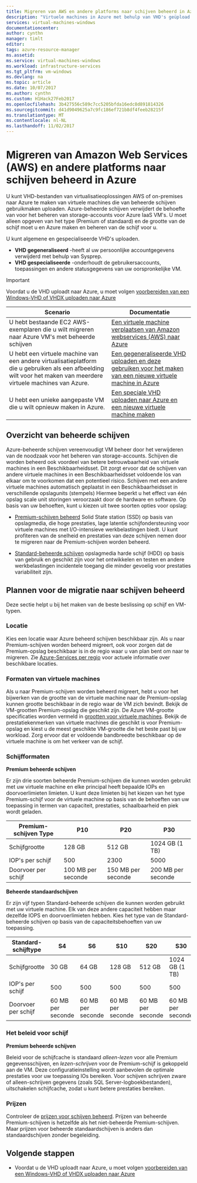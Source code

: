 ```yaml
---
title: Migreren van AWS en andere platforms naar schijven beheerd in Azure | Microsoft Docs
description: "Virtuele machines in Azure met behulp van VHD's geüpload uit andere clouds zoals AWS of andere virtualisatieplatforms maken en te profiteren van beheerde Azure-schijven."
services: virtual-machines-windows
documentationcenter: 
author: cynthn
manager: timlt
editor: 
tags: azure-resource-manager
ms.assetid: 
ms.service: virtual-machines-windows
ms.workload: infrastructure-services
ms.tgt_pltfrm: vm-windows
ms.devlang: na
ms.topic: article
ms.date: 10/07/2017
ms.author: cynthn
ms.custom: H1Hack27Feb2017
ms.openlocfilehash: 3b427556c589c7cc5205bfda16edc8d891814326
ms.sourcegitcommit: d41d9049625a7c9fc186ef721b8df4feeb28215f
ms.translationtype: MT
ms.contentlocale: nl-NL
ms.lasthandoff: 11/02/2017
---
```

# <a name="migrate-from-amazon-web-services-aws-and-other-platforms-to-managed-disks-in-azure"></a>Migreren van Amazon Web Services (AWS) en andere platforms naar schijven beheerd in Azure

U kunt VHD-bestanden van virtualisatieoplossingen AWS of on-premises naar Azure te maken van virtuele machines die van beheerde schijven gebruikmaken uploaden. Azure-beheerde schijven verwijdert de behoefte van voor het beheren van storage-accounts voor Azure IaaS VM's. U moet alleen opgeven van het type (Premium of standaard) en de grootte van de schijf moet u en Azure maken en beheren van de schijf voor u. 

U kunt algemene en gespecialiseerde VHD's uploaden. 
- **VHD gegeneraliseerd** -heeft al uw persoonlijke accountgegevens verwijderd met behulp van Sysprep. 
- **VHD gespecialiseerde** -onderhoudt de gebruikersaccounts, toepassingen en andere statusgegevens van uw oorspronkelijke VM. 

> [!IMPORTANT]
> Voordat u de VHD uploadt naar Azure, u moet volgen [voorbereiden van een Windows-VHD of VHDX uploaden naar Azure](prepare-for-upload-vhd-image.md?toc=%2fazure%2fvirtual-machines%2fwindows%2ftoc.json)
>
>


| Scenario                                                                                                                         | Documentatie                                                                                                                       |
|----------------------------------------------------------------------------------------------------------------------------------|-------------------------------------------------------------------------------------------------------------------------------------|
| U hebt bestaande EC2 AWS-exemplaren die u wilt migreren naar Azure VM's met beheerde schijven                              | [Een virtuele machine verplaatsen van Amazon webservices (AWS) naar Azure](aws-to-azure.md)                           |
| U hebt een virtuele machine van een andere virtualisatieplatform die u gebruiken als een afbeelding wilt voor het maken van meerdere virtuele machines van Azure. | [Een gegeneraliseerde VHD uploaden en deze gebruiken voor het maken van een nieuwe virtuele machine in Azure](upload-generalized-managed.md) |
| U hebt een unieke aangepaste VM die u wilt opnieuw maken in Azure.                                                      | [Een speciale VHD uploaden naar Azure en een nieuwe virtuele machine maken](create-vm-specialized.md)         |


## <a name="overview-of-managed-disks"></a>Overzicht van beheerde schijven

Azure-beheerde schijven vereenvoudigt VM beheer door het verwijderen van de noodzaak voor het beheren van storage-accounts. Schijven die worden beheerd ook voordeel van betere betrouwbaarheid van virtuele machines in een Beschikbaarheidsset. Dit zorgt ervoor dat de schijven van andere virtuele machines in een Beschikbaarheidsset voldoende los van elkaar om te voorkomen dat een potentieel risico. Schijven met een andere virtuele machines automatisch geplaatst in een Beschikbaarheidsset in verschillende opslagunits (stempels) Hiermee beperkt u het effect van één opslag scale unit storingen veroorzaakt door de hardware en software. Op basis van uw behoeften, kunt u kiezen uit twee soorten opties voor opslag: 
 
- [Premium-schijven beheerd](premium-storage.md) Solid State station (SSD) op basis van opslagmedia, die hoge prestaties, lage latentie schijfondersteuning voor virtuele machines met I/O-intensieve werkbelastingen biedt. U kunt profiteren van de snelheid en prestaties van deze schijven nemen door te migreren naar de Premium-schijven worden beheerd.  

- [Standard-beheerde schijven](standard-storage.md) opslagmedia harde schijf (HDD) op basis van gebruik en geschikt zijn voor het ontwikkelen en testen en andere werkbelastingen incidentele toegang die minder gevoelig voor prestaties variabiliteit zijn.  

## <a name="plan-for-the-migration-to-managed-disks"></a>Plannen voor de migratie naar schijven beheerd

Deze sectie helpt u bij het maken van de beste beslissing op schijf en VM-typen.


### <a name="location"></a>Locatie

Kies een locatie waar Azure beheerd schijven beschikbaar zijn. Als u naar Premium-schijven worden beheerd migreert, ook voor zorgen dat de Premium-opslag beschikbaar is in de regio waar u van plan bent om naar te migreren. Zie [Azure-Services per regio](https://azure.microsoft.com/regions/#services) voor actuele informatie over beschikbare locaties.

### <a name="vm-sizes"></a>Formaten van virtuele machines

Als u naar Premium-schijven worden beheerd migreert, hebt u voor het bijwerken van de grootte van de virtuele machine naar de Premium-opslag kunnen grootte beschikbaar in de regio waar de VM zich bevindt. Bekijk de VM-grootten Premium-opslag die geschikt zijn. De Azure VM-grootte specificaties worden vermeld in [grootten voor virtuele machines](sizes.md).
Bekijk de prestatiekenmerken van virtuele machines die geschikt is voor Premium-opslag en kiest u de meest geschikte VM-grootte die het beste past bij uw workload. Zorg ervoor dat er voldoende bandbreedte beschikbaar op de virtuele machine is om het verkeer van de schijf.

### <a name="disk-sizes"></a>Schijfformaten

**Premium beheerde schijven**

Er zijn drie soorten beheerde Premium-schijven die kunnen worden gebruikt met uw virtuele machine en elke principal heeft bepaalde IOPs en doorvoerlimieten limieten. U kunt deze limieten bij het kiezen van het type Premium-schijf voor de virtuele machine op basis van de behoeften van uw toepassing in termen van capaciteit, prestaties, schaalbaarheid en piek wordt geladen.

| Premium-schijven Type  | P10               | P20               | P30               |
|---------------------|-------------------|-------------------|-------------------|
| Schijfgrootte           | 128 GB            | 512 GB            | 1024 GB (1 TB)    |
| IOP's per schijf       | 500               | 2300              | 5000              |
| Doorvoer per schijf | 100 MB per seconde | 150 MB per seconde | 200 MB per seconde |

**Beheerde standaardschijven**

Er zijn vijf typen Standard-beheerde schijven die kunnen worden gebruikt met uw virtuele machine. Elk van deze andere capaciteit hebben maar dezelfde IOPS en doorvoerlimieten hebben. Kies het type van de Standard-beheerde schijven op basis van de capaciteitsbehoeften van uw toepassing.

| Standard-schijftype  | S4               | S6               | S10              | S20              | S30              |
|---------------------|------------------|------------------|------------------|------------------|------------------|
| Schijfgrootte           | 30 GB            | 64 GB            | 128 GB           | 512 GB           | 1024 GB (1 TB)   |
| IOP's per schijf       | 500              | 500              | 500              | 500              | 500              |
| Doorvoer per schijf | 60 MB per seconde | 60 MB per seconde | 60 MB per seconde | 60 MB per seconde | 60 MB per seconde |

### <a name="disk-caching-policy"></a>Het beleid voor schijf 

**Premium beheerde schijven**

Beleid voor de schijfcache is standaard *alleen-lezen* voor alle Premium gegevensschijven, en *lezen-schrijven* voor de Premium-schijf is gekoppeld aan de VM. Deze configuratieinstelling wordt aanbevolen de optimale prestaties voor uw toepassing IOs bereiken. Voor schijven schrijven zware of alleen-schrijven gegevens (zoals SQL Server-logboekbestanden), uitschakelen schijfcache, zodat u kunt betere prestaties bereiken.

### <a name="pricing"></a>Prijzen

Controleer de [prijzen voor schijven beheerd](https://azure.microsoft.com/en-us/pricing/details/managed-disks/). Prijzen van beheerde Premium-schijven is hetzelfde als het niet-beheerde Premium-schijven. Maar prijzen voor beheerde standaardschijven is anders dan standaardschijven zonder begeleiding.


## <a name="next-steps"></a>Volgende stappen

- Voordat u de VHD uploadt naar Azure, u moet volgen [voorbereiden van een Windows-VHD of VHDX uploaden naar Azure](prepare-for-upload-vhd-image.md?toc=%2fazure%2fvirtual-machines%2fwindows%2ftoc.json)
